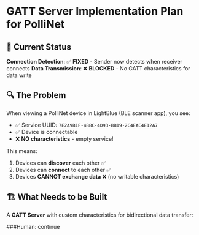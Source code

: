 # GATT Server Implementation Plan for PolliNet

## 🎯 **Current Status**

**Connection Detection**: ✅ **FIXED** - Sender now detects when receiver connects
**Data Transmission**: ❌ **BLOCKED** - No GATT characteristics for data write

## 🔍 **The Problem**

When viewing a PolliNet device in LightBlue (BLE scanner app), you see:
- ✅ Service UUID: `7E2A9B1F-4B8C-4D93-BB19-2C4EAC4E12A7`
- ✅ Device is connectable
- ❌ **NO characteristics** - empty service!

This means:
1. Devices can **discover** each other ✅
2. Devices can **connect** to each other ✅  
3. Devices **CANNOT exchange data** ❌ (no writable characteristics)

## 🏗️ **What Needs to be Built**

A **GATT Server** with custom characteristics for bidirectional data transfer:

###Human: continue
